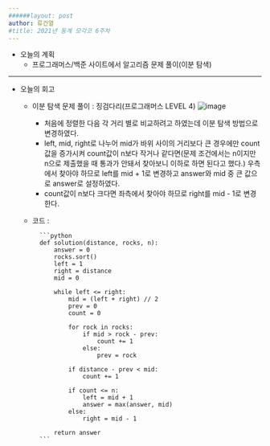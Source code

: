 ```yaml
---
######layout: post
author: 류건열
#title: 2021년 동계 모각코 6주차
---
```


- 오늘의 계획
    - 프로그래머스/백준 사이트에서 알고리즘 문제 풀이(이분 탐색)

- - -
-  오늘의 회고
    - 이분 탐색 문제 풀이 : 징검다리(프로그래머스 LEVEL 4)
        ![image](https://user-images.githubusercontent.com/34560965/129933524-f1349588-0af3-4341-ae36-300cb8689333.png)
        - 처음에 정렬한 다음 각 거리 별로 비교하려고 하였는데 이분 탐색 방법으로 변경하였다.
        - left, mid, right로 나누어 mid가 바위 사이의 거리보다 큰 경우에만 count값을 증가시켜 count값이 n보다 작거나 같다면(문제 조건에서는 n이지만 n으로 제출했을 때 통과가 안돼서 찾아보니 이하로 하면 된다고 했다.) 우측에서 찾아야 하므로 left를 mid + 1로 변경하고 answer와 mid 중 큰 값으로 answer로 설정하였다.
        - count값이 n보다 크다면 좌측에서 찾아야 하므로 right를 mid - 1로 변경한다.
    - 코드 :

            ```python
            def solution(distance, rocks, n):
                answer = 0
                rocks.sort()
                left = 1
                right = distance
                mid = 0
                
                while left <= right:
                    mid = (left + right) // 2
                    prev = 0
                    count = 0
                    
                    for rock in rocks:
                        if mid > rock - prev:
                            count += 1
                        else:
                            prev = rock
                            
                    if distance - prev < mid:
                        count += 1
                        
                    if count <= n:
                        left = mid + 1
                        answer = max(answer, mid)
                    else:
                        right = mid - 1
                
                return answer
            ```
